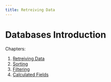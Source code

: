 ```yaml
---
title: Retreiving Data
---
```


# Databases Introduction

Chapters:

1) [Retreiving Data](chapters/05-retreiving-data/retreiving/index.md)
2) [Sorting](chapters/05-retreiving-data/sorting/index.md)
3) [Filtering](chapters/05-retreiving-data/filtering/index.md)
4) [Calculated Fields](chapters/05-retreiving-data/calculated-fields/index.md)